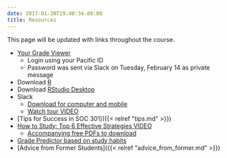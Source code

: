 ```yaml
---
date: 2017-01-30T19:40:34-08:00
title: Resources
---
```


This page will be updated with links throughout the course.

- [Your Grade Viewer](https://ismay.shinyapps.io/soc301_grades/)
  - Login using your Pacific ID
  - Password was sent via Slack on Tuesday, February 14 as private message
- Download [R](https://cran.r-project.org/)
- Download [RStudio Desktop](https://www.rstudio.com/products/rstudio/download/)        
- Slack
  - [Download for computer and mobile](https://slack.com/downloads/)
  - [Watch tour VIDEO](https://slack.com/is)
- [Tips for Success in SOC 301]({{< relref "tips.md" >}})
- [How to Study: Top 6 Effective Strategies VIDEO](https://www.youtube.com/watch?v=CPxSzxylRCI)
    - [Accompanying free PDFs to download](http://www.learningscientists.org/posters)
- [Grade Predictor based on study habits](../img/studentlearn.jpg)
- [Advice from Former Students]({{< relref "advice_from_former.md" >}})